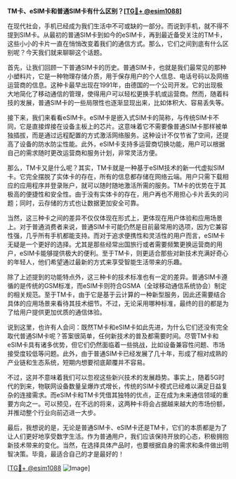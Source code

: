 **TM卡、eSIM卡和普通SIM卡有什么区别？[[TG💪+ @esim1088](https://t.me/s/esim1088)]**

在现代社会，手机已经成为我们生活中不可或缺的一部分。而说到手机，就不得不提到SIM卡。从最初的普通SIM卡到如今的eSIM卡，再到最近备受关注的TM卡，这些小小的卡片一直在悄悄改变着我们的通信方式。那么，它们之间到底有什么区别呢？今天我们就来聊聊这个话题。

首先，让我们回顾一下普通SIM卡的历史。普通SIM卡，也就是我们最常见的那种小塑料片，它是一种物理存储介质，用于保存用户的个人信息、电话号码以及网络运营商的信息。这种卡最早出现在1991年，由德国的一个公司开发。它的出现极大地简化了移动通信的管理，使得用户可以轻松更换手机或运营商。然而，随着科技的发展，普通SIM卡的一些局限性也逐渐显现出来，比如体积大、容易丢失等。

接下来，我们来看看eSIM卡。eSIM卡是嵌入式SIM卡的简称，与传统SIM卡不同，它是直接焊接在设备主板上的芯片。这意味着它不需要像普通SIM卡那样被单独插拔，而是通过远程配置的方式激活网络服务。这种设计不仅节省了空间，还提高了设备的防水防尘性能。此外，eSIM卡支持多运营商切换功能，用户可以根据自己的需求随时更改运营商和服务计划，非常灵活方便。

那么，TM卡又是什么呢？其实，TM卡就是一种基于eSIM技术的新一代虚拟SIM卡。它完全摆脱了实体卡的存在，所有的信息都存储在网络云端。用户只需下载相应的应用程序并登录账户，就可以随时随地激活所需的服务。TM卡的优势在于其极高的便捷性和安全性。由于没有实体卡的存在，用户再也不用担心卡片丢失的问题；同时，云存储的方式也让数据更加安全可靠。

当然，这三种卡之间的差异不仅仅体现在形式上，更体现在用户体验和应用场景上。对于普通消费者来说，普通SIM卡可能仍然是目前最常用的选项，因为它兼容性强，几乎所有手机都能支持。而对于追求便携性和灵活性的用户而言，eSIM卡无疑是一个更好的选择。尤其是那些经常出国旅行或者需要频繁更换运营商的用户，eSIM卡能够提供极大的便利。至于TM卡，则更适合那些对新技术充满好奇心的年轻人，他们希望通过最新的方式来享受智能生活带来的乐趣。

除了上述提到的功能特点外，这三种卡的技术标准也有一定的差异。普通SIM卡遵循的是传统的GSM标准，而eSIM卡则符合GSMA（全球移动通信系统协会）制定的相关规范。至于TM卡，由于它是基于云计算的一种新型服务，因此还需要结合具体的应用场景来看待其技术细节。不过，无论采用哪种标准，最终的目的都是为了给用户提供更加优质的通信体验。

说到这里，也许有人会问：既然TM卡和eSIM卡如此先进，为什么它们还没有完全取代普通SIM卡呢？答案很简单，任何新技术的普及都需要时间。尽管TM卡和eSIM卡具有诸多优势，但它们仍然面临着一些挑战，比如设备兼容性问题、市场接受度较低等问题。此外，由于普通SIM卡已经发展了几十年，形成了相对成熟的产业链和生态系统，短期内想要彻底颠覆并不容易。

不过，这并不意味着我们可以忽视这些新兴技术的发展趋势。事实上，随着5G时代的到来，物联网设备数量呈爆炸式增长，传统的SIM卡模式已经难以满足日益复杂的连接需求。而eSIM卡和TM卡凭借其独特的优点，正在成为未来通信领域的重要方向之一。可以预见，在不远的将来，这两种卡将会占据越来越大的市场份额，并推动整个行业向前迈进一大步。

最后，我想说的是，无论是普通SIM卡、eSIM卡还是TM卡，它们的本质都是为了让人们更好地享受数字生活。作为普通用户，我们应该保持开放的心态，积极拥抱新技术带来的变化。当然，在选择具体产品时，也要根据自身的需求和条件做出明智决策。毕竟，最适合自己的才是最好的！

[[TG💪+ @esim1088](https://t.me/s/esim1088) ![Image](https://i.postimg.cc/4NQfJmqS/Snipaste-2025-05-13-00-14-12.png)]